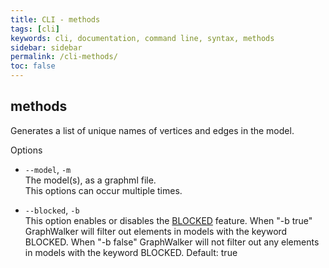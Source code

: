 ```yaml
---
title: CLI - methods
tags: [cli]
keywords: cli, documentation, command line, syntax, methods
sidebar: sidebar
permalink: /cli-methods/
toc: false
---
```



## methods

Generates a list of unique names of vertices and edges in the model.

Options

* `--model`, `-m` <br>
The model(s), as a graphml file.<br>
This options can occur multiple times.

* `--blocked`, `-b`<br>
This option enables or disables the [BLOCKED](/yed_model_syntax#keywords) feature. When "-b true" GraphWalker will filter out elements in models with the keyword BLOCKED. When "-b false" GraphWalker will not filter out any elements in models with the keyword BLOCKED. Default: true
